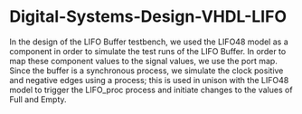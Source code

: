 # Digital-Systems-Design-VHDL-LIFO
In the design of the LIFO Buffer testbench, we used the LIFO48 model as a component in
order to simulate the test runs of the LIFO Buffer. In order to map these component values to
the signal values, we use the port map. Since the buffer is a synchronous process, we
simulate the clock positive and negative edges using a process; this is used in unison with
the LIFO48 model to trigger the LIFO_proc process and initiate changes to the values of
Full and Empty.
